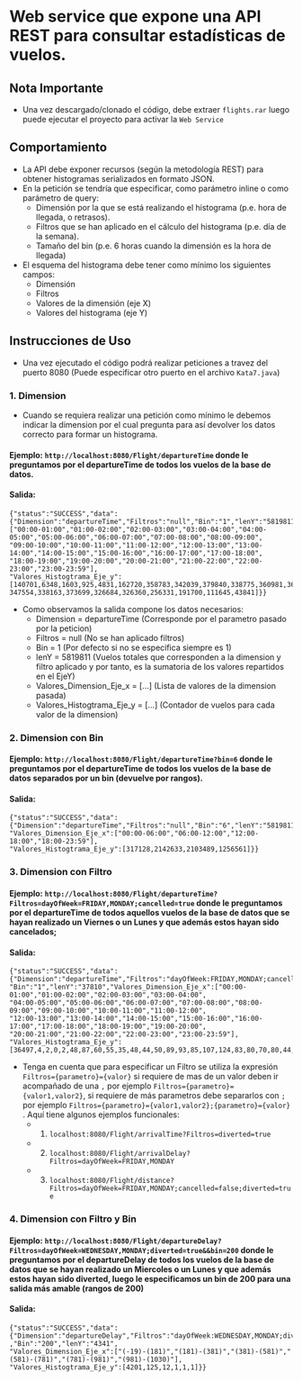 # Web service que expone una API REST para consultar estadísticas de vuelos.
## Nota Importante
- Una vez descargado/clonado el código, debe extraer ```flights.rar``` luego puede ejecutar el proyecto para activar la ```Web Service```
## Comportamiento
- La API debe exponer recursos (según la metodología REST) para obtener histogramas
serializados en formato JSON.
- En la petición se tendría que especificar, como parámetro inline o como parámetro de
query:
  - Dimensión por la que se está realizando el histograma (p.e. hora de llegada, o
retrasos).  
  - Filtros que se han aplicado en el cálculo del histograma (p.e. día de la semana).
  - Tamaño del bin (p.e. 6 horas cuando la dimensión es la hora de llegada)
- El esquema del histograma debe tener como mínimo los siguientes campos:
  - Dimensión
  - Filtros 
  - Valores de la dimensión (eje X)
  - Valores del histograma (eje Y)

## Instrucciones de Uso
- Una vez ejecutado el código podrá realizar peticiones a travez del puerto 8080 (Puede especificar otro puerto en el archivo ```Kata7.java```)
### 1. Dimension
- Cuando se requiera realizar una petición como mínimo le debemos indicar la dimension por el cual pregunta para así devolver los datos correcto para formar un histograma.
#### Ejemplo: ```http://localhost:8080/Flight/departureTime``` donde le preguntamos por el departureTime de todos los vuelos de la base de datos.
#### Salida: 
```
{"status":"SUCCESS","data":{"Dimension":"departureTime","Filtros":"null","Bin":"1","lenY":"5819811","Valores_Dimension_Eje_x":
["00:00-01:00","01:00-02:00","02:00-03:00","03:00-04:00","04:00-05:00","05:00-06:00","06:00-07:00","07:00-08:00","08:00-09:00",
"09:00-10:00","10:00-11:00","11:00-12:00","12:00-13:00","13:00-14:00","14:00-15:00","15:00-16:00","16:00-17:00","17:00-18:00",
"18:00-19:00","19:00-20:00","20:00-21:00","21:00-22:00","22:00-23:00","23:00-23:59"],
"Valores_Histogtrama_Eje_y":[140701,6348,1603,925,4831,162720,358783,342039,379840,338775,360981,362215,348348,354289,341436,
347554,338163,373699,326684,326360,256331,191700,111645,43841]}}
```
- Como observamos la salida compone los datos necesarios:
  - Dimension = departureTime (Corresponde por el parametro pasado por la peticion)
  - Filtros   = null (No se han aplicado filtros)
  - Bin       = 1 (Por defecto si no se especifica siempre es 1)
  - lenY      = 5819811 (Vuelos totales que corresponden a la dimension y filtro aplicado y por tanto, es la sumatoria de los valores repartidos en el EjeY)
  - Valores_Dimension_Eje_x = [...] (Lista de valores de la dimension pasada)
  - Valores_Histogtrama_Eje_y = [...] (Contador de vuelos para cada valor de la dimension)
  
### 2. Dimension con Bin
#### Ejemplo: ```http://localhost:8080/Flight/departureTime?bin=6``` donde le preguntamos por el departureTime de todos los vuelos de la base de datos separados por un bin (devuelve por rangos).

#### Salida: 
```
{"status":"SUCCESS","data":{"Dimension":"departureTime","Filtros":"null","Bin":"6","lenY":"5819811",
"Valores_Dimension_Eje_x":["00:00-06:00","06:00-12:00","12:00-18:00","18:00-23:59"],
"Valores_Histogtrama_Eje_y":[317128,2142633,2103489,1256561]}}
```

### 3. Dimension con Filtro
#### Ejemplo: ```http://localhost:8080/Flight/departureTime?Filtros=dayOfWeek=FRIDAY,MONDAY;cancelled=true``` donde le preguntamos por el departureTime de todos aquellos vuelos de la base de datos que se hayan realizado un Viernes o un Lunes y que además estos hayan sido cancelados;

#### Salida: 
```
{"status":"SUCCESS","data":{"Dimension":"departureTime","Filtros":"dayOfWeek:FRIDAY,MONDAY;cancelled:true",
"Bin":"1","lenY":"37810","Valores_Dimension_Eje_x":["00:00-01:00","01:00-02:00","02:00-03:00","03:00-04:00",
"04:00-05:00","05:00-06:00","06:00-07:00","07:00-08:00","08:00-09:00","09:00-10:00","10:00-11:00","11:00-12:00",
"12:00-13:00","13:00-14:00","14:00-15:00","15:00-16:00","16:00-17:00","17:00-18:00","18:00-19:00","19:00-20:00",
"20:00-21:00","21:00-22:00","22:00-23:00","23:00-23:59"],
"Valores_Histogtrama_Eje_y":[36497,4,2,0,2,48,87,60,55,35,48,44,50,89,93,85,107,124,83,80,70,80,44,23]}}
```
- Tenga en cuenta que para especificar un Filtro se utiliza la expresión ```Filtros={parametro}={valor}``` si requiere de mas de un valor deben ir acompañado de una `,` por ejemplo ```Filtros={parametro}={valor1,valor2}```, si requiere de más parametros debe separarlos con `;`  por ejemplo ```Filtros={parametro}={valor1,valor2};{parametro}={valor}``` . Aquí tiene algunos ejemplos funcionales:
  - 1. ```localhost:8080/Flight/arrivalTime?Filtros=diverted=true```
  - 2. ```localhost:8080/Flight/arrivalDelay?Filtros=dayOfWeek=FRIDAY,MONDAY```
  - 3. ```localhost:8080/Flight/distance?Filtros=dayOfWeek=FRIDAY,MONDAY;cancelled=false;diverted=true```

### 4. Dimension con Filtro y Bin
#### Ejemplo: ```http://localhost:8080/Flight/departureDelay?Filtros=dayOfWeek=WEDNESDAY,MONDAY;diverted=true&&bin=200``` donde le preguntamos por el departureDelay de todos los vuelos de la base de datos que se hayan realizado un Miercoles o un Lunes y que además estos hayan sido diverted, luego le especificamos un bin de 200 para una salida más amable (rangos de 200)

#### Salida: 
```
{"status":"SUCCESS","data":{"Dimension":"departureDelay","Filtros":"dayOfWeek:WEDNESDAY,MONDAY;diverted:true"
,"Bin":"200","lenY":"4341",
"Valores_Dimension_Eje_x":["(-19)-(181)","(181)-(381)","(381)-(581)","(581)-(781)","(781)-(981)","(981)-(1030)"],
"Valores_Histogtrama_Eje_y":[4201,125,12,1,1,1]}}
```

